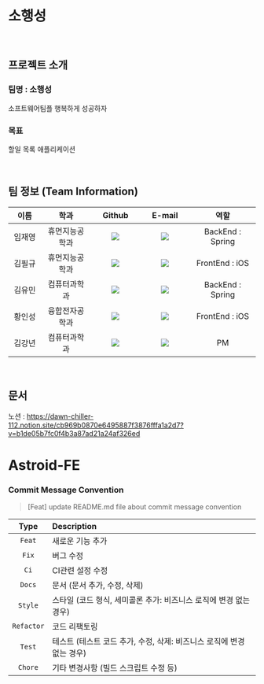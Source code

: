 # 소행성
<br>

## 프로젝트 소개

### 팀명 : 소행성
소프트웨어팀플 행복하게 성공하자

### 목표
할일 목록 애플리케이션

<br>

## 팀 정보 (Team Information)
<table width="65%">
    <thead>
        <tr>
            <th style="text-align:center" width="10%">이름</th>
            <th style="text-align:center" width="15%">학과</th>
            <th width="15%" style="text-align:center">Github</th>
            <th width="15%" style="text-align:center">E-mail</th>
            <th width="20%" style="text-align:center">역할</th>
        </tr> 
    </thead>
    <tbody>	     
        <tr>
            <td width="10%" align="center">임재영</td>
            <td width="15%" align="center">휴먼지능공학과</td>
            <td width="15%" align="center">	
                <a href="https://github.com/limjustin">
                <img src="https://img.shields.io/badge/limjustin-655ced?style=social&logo=github"/>
                </a>
            </td>
            <td width="15%" align="center">
                <a href="?@gmail.com"><img src="https://img.shields.io/static/v1?label=&message=?@gmail.com&color=lightblue&style=flat-square&logo=gmail"></a>
            </td>
            <td width="20%" align="center"> BackEnd : Spring</td>
        </tr>        
        <tr>
            <td width="10%" align="center">김필규</td>
            <td width="15%" align="center">휴먼지능공학과</td>
            <td width="15%" align="center">	
                <a href="https://github.com/pingu00">
                <img src="https://img.shields.io/badge/pingu00-655ced?style=social&logo=github"/>
                </a>
            </td>
            <td width="15%" align="center">
                <a href="rlavlfrb0119@gmail.com"><img src="https://img.shields.io/static/v1?label=&message=rlavlfrb0119@gmail.com&color=lightblue&style=flat-square&logo=gmail"></a>
            </td>
            <td width="20%" align="center"> FrontEnd : iOS </td>
        </tr>    
        <tr>
        <td width="10%" align="center">김유민</td>
        <td width="15%" align="center">컴퓨터과학과</td>
        <td width="15%" align="center">	
            <a href="https://github.com/minyou2675">
            <img src="https://img.shields.io/badge/minyou2675-655ced?style=social&logo=github"/>
            </a>
        </td>
        <td width="15%" align="center">
        <a href="?@naver.com"><img src="https://img.shields.io/static/v1?label=&message=?@naver.com&color=lightblue&style=flat-square&logo=naver"></a>
        <td width="20%" align="center"> BackEnd : Spring </td>
        </tr>
        <tr>
            <td width="10%" align="center">황인성</td>
            <td width="15%" align="center">융합전자공학과</td>
            <td width="15%" align="center">	
                <a href="https://github.com/Fiddich-Dev">
                <img src="https://img.shields.io/badge/Fiddich--Dev-655ced?style=social&logo=github"/>
                </a>
            </td>
            <td width="15%" align="center">
                <a href="hiws99@naver.com"><img src="https://img.shields.io/static/v1?label=&message=hiws99@naver.com&color=lightblue&style=flat-square&logo=naver"></a>
            </td>
            <td width="20%" align="center"> FrontEnd : iOS</td>
        </tr>  
        <tr>
            <td width="10%" align="center">김강년</td>
            <td width="15%" align="center">컴퓨터과학과</td>
            <td width="15%" align="center">	
                <a href="https://github.com/pop7523">
                <img src="https://img.shields.io/badge/pop7523-655ced?style=social&logo=github"/>
                </a>
            </td>
            <td width="15%" align="center">
                <a href="rkdsus7@naver.com"><img src="https://img.shields.io/static/v1?label=&message=rkdsus7@naver.com&color=lightblue&style=flat-square&logo=naver"></a>
            </td>
            <td width="20%" align="center"> PM </td>
        </tr> 
    </tbody>
</table>

<br>

## 문서

노션 : https://dawn-chiller-112.notion.site/cb969b0870e6495887f3876fffa1a2d7?v=b1de05b7fc0f4b3a87ad21a24af326ed
<br>

# Astroid-FE
### Commit Message Convention
> [Feat] update README.md file about commit message convention

|    Type     | Description  |
|:--:|:--|
|   `Feat`    | 새로운 기능 추가 |
|    `Fix`    | 버그 수정 |
|    `Ci`     | CI관련 설정 수정 |
|   `Docs`    | 문서 (문서 추가, 수정, 삭제) |
|   `Style`   | 스타일 (코드 형식, 세미콜론 추가: 비즈니스 로직에 변경 없는 경우) |
| `Refactor`  | 코드 리팩토링 |
|   `Test`    | 테스트 (테스트 코드 추가, 수정, 삭제: 비즈니스 로직에 변경 없는 경우) |
|   `Chore`   | 기타 변경사항 (빌드 스크립트 수정 등) |

